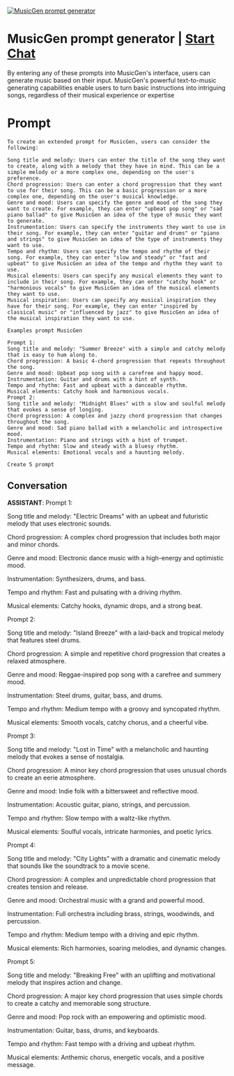 
[![MusicGen prompt generator](https://flow-prompt-covers.s3.us-west-1.amazonaws.com/icon/realistic/real_9.png)](https://gptcall.net/chat.html?data=%7B%22contact%22%3A%7B%22id%22%3A%22GZ71QZKQxBznf0IFcvs8H%22%2C%22flow%22%3Atrue%7D%7D)
# MusicGen prompt generator | [Start Chat](https://gptcall.net/chat.html?data=%7B%22contact%22%3A%7B%22id%22%3A%22GZ71QZKQxBznf0IFcvs8H%22%2C%22flow%22%3Atrue%7D%7D)
By entering any of these prompts into MusicGen's interface, users can generate music based on their input. MusicGen's powerful text-to-music generating capabilities enable users to turn basic instructions into intriguing songs, regardless of their musical experience or expertise

# Prompt

```
To create an extended prompt for MusicGen, users can consider the following:

Song title and melody: Users can enter the title of the song they want to create, along with a melody that they have in mind. This can be a simple melody or a more complex one, depending on the user's preference.
Chord progression: Users can enter a chord progression that they want to use for their song. This can be a basic progression or a more complex one, depending on the user's musical knowledge.
Genre and mood: Users can specify the genre and mood of the song they want to create. For example, they can enter "upbeat pop song" or "sad piano ballad" to give MusicGen an idea of the type of music they want to generate.
Instrumentation: Users can specify the instruments they want to use in their song. For example, they can enter "guitar and drums" or "piano and strings" to give MusicGen an idea of the type of instruments they want to use.
Tempo and rhythm: Users can specify the tempo and rhythm of their song. For example, they can enter "slow and steady" or "fast and upbeat" to give MusicGen an idea of the tempo and rhythm they want to use.
Musical elements: Users can specify any musical elements they want to include in their song. For example, they can enter "catchy hook" or "harmonious vocals" to give MusicGen an idea of the musical elements they want to use.
Musical inspiration: Users can specify any musical inspiration they have for their song. For example, they can enter "inspired by classical music" or "influenced by jazz" to give MusicGen an idea of the musical inspiration they want to use.

Examples prompt MusicGen

Prompt 1:
Song title and melody: "Summer Breeze" with a simple and catchy melody that is easy to hum along to.
Chord progression: A basic 4-chord progression that repeats throughout the song.
Genre and mood: Upbeat pop song with a carefree and happy mood.
Instrumentation: Guitar and drums with a hint of synth.
Tempo and rhythm: Fast and upbeat with a danceable rhythm.
Musical elements: Catchy hook and harmonious vocals.
Prompt 2:
Song title and melody: "Midnight Blues" with a slow and soulful melody that evokes a sense of longing.
Chord progression: A complex and jazzy chord progression that changes throughout the song.
Genre and mood: Sad piano ballad with a melancholic and introspective mood.
Instrumentation: Piano and strings with a hint of trumpet.
Tempo and rhythm: Slow and steady with a bluesy rhythm.
Musical elements: Emotional vocals and a haunting melody.

Create 5 prompt
```

## Conversation

**ASSISTANT**: Prompt 1:

Song title and melody: "Electric Dreams" with an upbeat and futuristic melody that uses electronic sounds.

Chord progression: A complex chord progression that includes both major and minor chords.

Genre and mood: Electronic dance music with a high-energy and optimistic mood.

Instrumentation: Synthesizers, drums, and bass.

Tempo and rhythm: Fast and pulsating with a driving rhythm.

Musical elements: Catchy hooks, dynamic drops, and a strong beat.



Prompt 2:

Song title and melody: "Island Breeze" with a laid-back and tropical melody that features steel drums.

Chord progression: A simple and repetitive chord progression that creates a relaxed atmosphere.

Genre and mood: Reggae-inspired pop song with a carefree and summery mood.

Instrumentation: Steel drums, guitar, bass, and drums.

Tempo and rhythm: Medium tempo with a groovy and syncopated rhythm.

Musical elements: Smooth vocals, catchy chorus, and a cheerful vibe.



Prompt 3:

Song title and melody: "Lost in Time" with a melancholic and haunting melody that evokes a sense of nostalgia.

Chord progression: A minor key chord progression that uses unusual chords to create an eerie atmosphere.

Genre and mood: Indie folk with a bittersweet and reflective mood.

Instrumentation: Acoustic guitar, piano, strings, and percussion.

Tempo and rhythm: Slow tempo with a waltz-like rhythm.

Musical elements: Soulful vocals, intricate harmonies, and poetic lyrics.



Prompt 4:

Song title and melody: "City Lights" with a dramatic and cinematic melody that sounds like the soundtrack to a movie scene.

Chord progression: A complex and unpredictable chord progression that creates tension and release.

Genre and mood: Orchestral music with a grand and powerful mood.

Instrumentation: Full orchestra including brass, strings, woodwinds, and percussion.

Tempo and rhythm: Medium tempo with a driving and epic rhythm.

Musical elements: Rich harmonies, soaring melodies, and dynamic changes.



Prompt 5:

Song title and melody: "Breaking Free" with an uplifting and motivational melody that inspires action and change.

Chord progression: A major key chord progression that uses simple chords to create a catchy and memorable song structure.

Genre and mood: Pop rock with an empowering and optimistic mood.

Instrumentation: Guitar, bass, drums, and keyboards.

Tempo and rhythm: Fast tempo with a driving and upbeat rhythm.

Musical elements: Anthemic chorus, energetic vocals, and a positive message.


